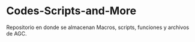 # Codes-Scripts-and-More
Repositorio en donde se almacenan Macros, scripts, funciones y archivos de AGC.
